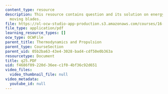 ```yaml
---
content_type: resource
description: This resource contains question and its solution on energy exchange with
  moving blades.
file: https://ol-ocw-studio-app-production.s3.amazonaws.com/courses/16-01-unified-engineering-i-ii-iii-iv-fall-2005-spring-2006/f4686f09220d36eec1f04bf36c92d651_q25.PDF
file_type: application/pdf
learning_resource_types: []
ocw_type: OCWFile
parent_title: Thermodynamics and Propulsion
parent_type: CourseSection
parent_uid: 05b2ba63-43e4-3028-bad4-cdf50e0b363a
resourcetype: Document
title: q25.PDF
uid: f4686f09-220d-36ee-c1f0-4bf36c92d651
video_files:
  video_thumbnail_file: null
video_metadata:
  youtube_id: null
---
```

